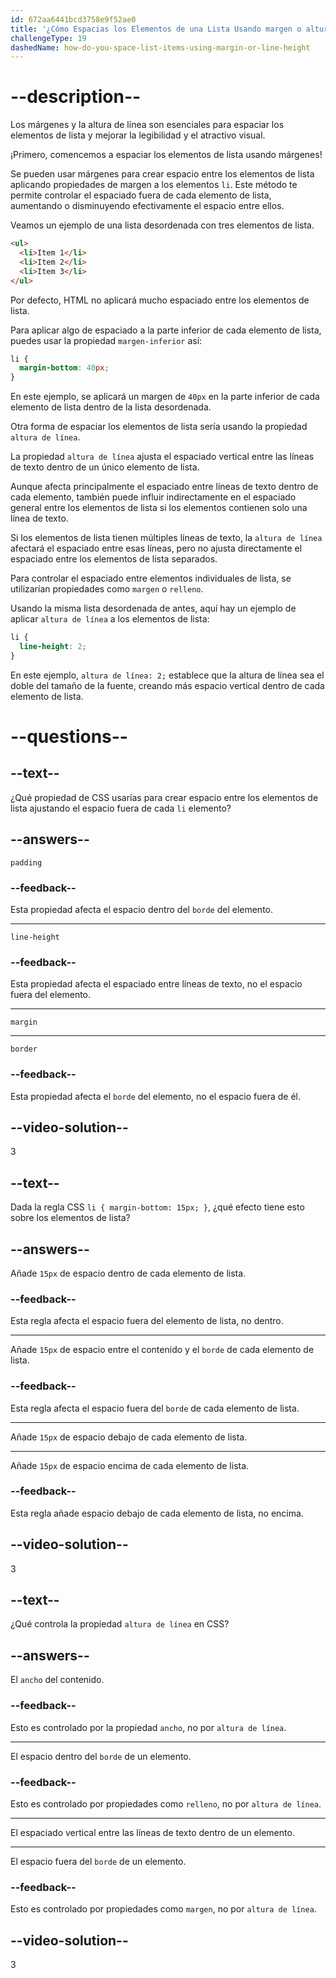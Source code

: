 ```yaml
---
id: 672aa6441bcd3758e9f52ae0
title: '¿Cómo Espacias los Elementos de una Lista Usando margen o altura de línea?'
challengeType: 19
dashedName: how-do-you-space-list-items-using-margin-or-line-height
---
```


# --description--

Los márgenes y la altura de línea son esenciales para espaciar los elementos de lista y mejorar la legibilidad y el atractivo visual.

¡Primero, comencemos a espaciar los elementos de lista usando márgenes!

Se pueden usar márgenes para crear espacio entre los elementos de lista aplicando propiedades de margen a los elementos `li`. Este método te permite controlar el espaciado fuera de cada elemento de lista, aumentando o disminuyendo efectivamente el espacio entre ellos.

Veamos un ejemplo de una lista desordenada con tres elementos de lista.

```html
<ul>
  <li>Item 1</li>
  <li>Item 2</li>
  <li>Item 3</li>
</ul>
```

Por defecto, HTML no aplicará mucho espaciado entre los elementos de lista.

Para aplicar algo de espaciado a la parte inferior de cada elemento de lista, puedes usar la propiedad `margen-inferior` así:

```css
li {
  margin-bottom: 40px;
}
```

En este ejemplo, se aplicará un margen de `40px` en la parte inferior de cada elemento de lista dentro de la lista desordenada.

Otra forma de espaciar los elementos de lista sería usando la propiedad `altura de línea`.

La propiedad `altura de línea` ajusta el espaciado vertical entre las líneas de texto dentro de un único elemento de lista.

Aunque afecta principalmente el espaciado entre líneas de texto dentro de cada elemento, también puede influir indirectamente en el espaciado general entre los elementos de lista si los elementos contienen solo una línea de texto.

Si los elementos de lista tienen múltiples líneas de texto, la `altura de línea` afectará el espaciado entre esas líneas, pero no ajusta directamente el espaciado entre los elementos de lista separados.

Para controlar el espaciado entre elementos individuales de lista, se utilizarían propiedades como `margen` o `relleno`.

Usando la misma lista desordenada de antes, aquí hay un ejemplo de aplicar `altura de línea` a los elementos de lista:

```css
li {
  line-height: 2; 
}
```

En este ejemplo, `altura de línea: 2;` establece que la altura de línea sea el doble del tamaño de la fuente, creando más espacio vertical dentro de cada elemento de lista.

# --questions--

## --text--

¿Qué propiedad de CSS usarías para crear espacio entre los elementos de lista ajustando el espacio fuera de cada `li` elemento?

## --answers--

`padding`

### --feedback--

Esta propiedad afecta el espacio dentro del `borde` del elemento.

---

`line-height`

### --feedback--

Esta propiedad afecta el espaciado entre líneas de texto, no el espacio fuera del elemento.

---

`margin`

---

`border`

### --feedback--

Esta propiedad afecta el `borde` del elemento, no el espacio fuera de él.

## --video-solution--

3

## --text--

Dada la regla CSS `li { margin-bottom: 15px; }`, ¿qué efecto tiene esto sobre los elementos de lista?

## --answers--

Añade `15px` de espacio dentro de cada elemento de lista.

### --feedback--

Esta regla afecta el espacio fuera del elemento de lista, no dentro.

---

Añade `15px` de espacio entre el contenido y el `borde` de cada elemento de lista.

### --feedback--

Esta regla afecta el espacio fuera del `borde` de cada elemento de lista.

---

Añade `15px` de espacio debajo de cada elemento de lista.

---

Añade `15px` de espacio encima de cada elemento de lista.

### --feedback--

Esta regla añade espacio debajo de cada elemento de lista, no encima.

## --video-solution--

3

## --text--

¿Qué controla la propiedad `altura de línea` en CSS?

## --answers--

El `ancho` del contenido.

### --feedback--

Esto es controlado por la propiedad `ancho`, no por `altura de línea`.

---

El espacio dentro del `borde` de un elemento.

### --feedback--

Esto es controlado por propiedades como `relleno`, no por `altura de línea`.

---

El espaciado vertical entre las líneas de texto dentro de un elemento.

---

El espacio fuera del `borde` de un elemento.

### --feedback--

Esto es controlado por propiedades como `margen`, no por `altura de línea`.

## --video-solution--

3
